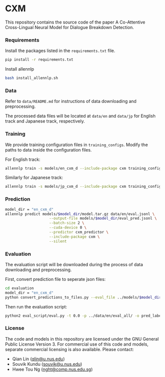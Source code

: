 # CXM  #

This repository contains the source code of the 
paper A Co-Attentive Cross-Lingual Neural Model for Dialogue Breakdown Detection.


### Requirements ###

Install the packages listed in the `requirements.txt` file.
```bash
pip install -r requirements.txt
```

Install allennlp
```bash
bash install_allennlp.sh
```

### Data ###

Refer to `data/README.md` for instructions of data downloading and preprocessing.

The processed data files will be located at `data/en` and `data/jp` for English track and Japanese track, respectively.


### Training ###

We provide training configuration files in `training_configs`. Modify the paths to data inside the configuration files.

For English track:
```bash
allennlp train -s models/en_cxm_d --include-package cxm training_configs/en_cxm_d.json
```

Similarly for Japanese track:
```bash
allennlp train -s models/jp_cxm_d --include-package cxm training_configs/jp_cxm_d.json
```

### Prediction ###

```bash
model_dir = "en_cxm_d"
allennlp predict models/$model_dir/model.tar.gz data/en/eval.jsonl \
                    --output-file models/$model_dir/eval_pred.jsonl \
                    --batch-size 2 \
                    --cuda-device 0 \
                    --predictor cxm_predictor \
                    --include-package cxm \
                    --silent
```

### Evaluation ###
The evaluation script will be downloaded during the process of data downloading and preprocessing.

First, convert prediction file to seperate json files:

```bash
cd evaluation
model_dir = "en_cxm_d"
python convert_predictions_to_files.py --eval_file ../models/$model_dir/eval_pred.jsonl
```
Then run the evaluation script:
```bash
python2 eval_script/eval.py -t 0.0 -p ../data/en/eval_all/ -o pred_label_files/labels_$model_dir
```



### License ###

The code and models in this repository are licensed under the GNU General Public License Version 3. For commercial use of this code and models, separate commercial licensing is also available. Please contact:
* Qian Lin ([qlin@u.nus.edu](mailto:qlin@u.nus.edu))
* Souvik Kundu ([souvik@u.nus.edu](mailto:souvik@u.nus.edu))
* Hwee Tou Ng ([nght@comp.nus.edu.sg](mailto:nght@comp.nus.edu.sg))
